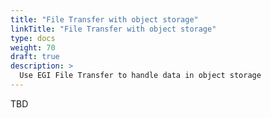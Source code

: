 ```yaml
---
title: "File Transfer with object storage"
linkTitle: "File Transfer with object storage"
type: docs
weight: 70
draft: true
description: >
  Use EGI File Transfer to handle data in object storage
---
```


TBD
